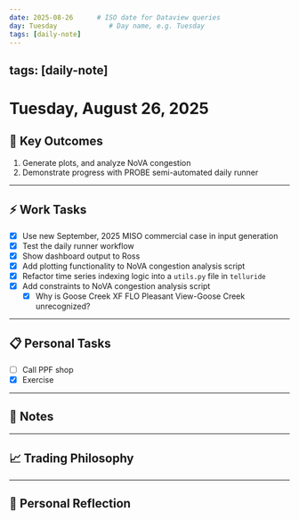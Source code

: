 ```yaml
---
date: 2025-08-26      # ISO date for Dataview queries
day: Tuesday             # Day name, e.g. Tuesday
tags: [daily-note]
---
```

tags: [daily-note]
---
# Tuesday, August 26, 2025

## 🎯 Key Outcomes
1. Generate plots, and analyze NoVA congestion
2. Demonstrate progress with PROBE semi-automated daily runner

---
## ⚡ Work Tasks
- [x] Use new September, 2025 MISO commercial case in input generation
- [x] Test the daily runner workflow
- [x] Show dashboard output to Ross
- [x] Add plotting functionality to NoVA congestion analysis script
- [x] Refactor time series indexing logic into a `utils.py` file in `telluride`
- [x] Add constraints to NoVA congestion analysis script
    - [x] Why is Goose Creek XF FLO Pleasant View-Goose Creek unrecognized?

---
## 📋 Personal Tasks
- [ ] Call PPF shop
- [x] Exercise

---
## 📝 Notes


---
## 📈 Trading Philosophy


---
## 🤔 Personal Reflection
